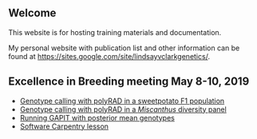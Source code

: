 ## Welcome

This website is for hosting training materials and documentation.

My personal website with publication list and other information can be found
at <https://sites.google.com/site/lindsayvclarkgenetics/>.

## Excellence in Breeding meeting May 8-10, 2019

* [Genotype calling with polyRAD in a sweetpotato F1 population](excellence_in_breeding/sweetpotato_F1_polyRAD_tutorial.html)
* [Genotype calling with polyRAD in a *Miscanthus* diversity panel](excellence_in_breeding/polyRAD_diversity_panel.html)
* [Running GAPIT with posterior mean genotypes](excellence_in_breeding/GAPIT_tetraploid.html)
* [Software Carpentry lesson](https://swc-uiuc.github.io/2019-05-10-cip/)
